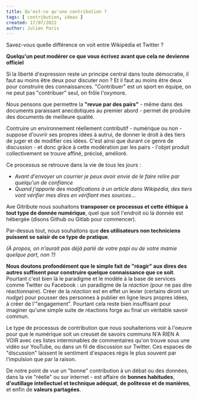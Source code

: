 ```yaml
---
title: Qu'est-ce qu'une contribution ?
tags: [ contribution, ideas ]
created: 17/07/2022
author: Julien Paris
---
```


Savez-vous quelle différence on voit entre Wikipédia et Twitter ? 

**Quelqu'un peut modérer ce que vous écrivez avant que cela ne devienne officiel**

Si la liberté d'expression reste un principe central dans toute démocratie, il faut au moins être deux pour discuter non ? Et il faut au moins être deux pour construire des connaissances. "Contribuer" est un sport en équipe, on ne peut pas "contribuer" seul, on frôle l'oxymore.

Nous pensons que permettre la **"revue par des pairs"** - même dans des documents paraissant anecdotiques au premier abord - permet de produire des documents de meilleure qualité.

Contruire un environnement réellement contributif - numérique ou non - suppose d'ouvrir ses propres idées à autrui, de donner le droit à des tiers de juger et de modifier ces idées. C'est ainsi que durant ce genre de discussion - et donc grâce à cette modération par les pairs - l'objet produit collectivement se trouve affiné, précisé, amélioré.

Ce processus se retrouve dans la vie de tous les jours : 

- _Avant d'envoyer un courrier je peux avoir envie de le faire relire par quelqu'un de confiance_
- _Quand j'apporte des modifications à un article dans Wikipédia, des tiers vont vérifier mes dires en vérifiant mes sources_...

Ave Gitribute nous souhaitons **transposer ce processus et cette éthique à tout type de donnée numérique**, quel que soit l'endroit où la donnée est hébergée (disons Github ou Gitlab pour commencer).

Par-dessus tout, nous souhaitons que **des utilisateurs non techniciens puissent se saisir de ce type de pratique**.

_(À propos, on n'aurait pas déjà parlé de votre papi ou de votre mamie quelque part, non ?)_

**Nous doutons profondément que le simple fait de "réagir" aux dires des autres suffisent pour construire quelque connaissance que ce soit**. Pourtant c'est bien là le paradigme et le modèle à la base de services comme Twitter ou Facebook : un paradigme de la _réaction_ (pour ne pas dire réactionnaire). Créer de la _réaction_ est en effet un levier (certains diront un _nudge_) pour pousser des personnes à publier en ligne leurs propres idées, à créer de l'"engagement". Pourtant cela reste bien insuffisant pour imaginer qu'une simple suite de réactions forge au final un véritable savoir commun.

Le type de processus de contribution que nous souhaiterions voir à l'oeuvre pour que le numérique soit un creuset de savoirs communs N'A RIEN A VOIR avec ces listes interminables de commentaires qu'on trouve sous une vidéo sur YouTube, ou dans un fil de discussion sur Twitter. Ces espaces de "discussion" laissent le sentiment d'espaces régis le plus souvent par l'impulsion que par la raison.

De notre point de vue un "bonne" contribution à un débat ou des données, dans la vie "réelle" ou sur internet - est affaire de **bonnes habitudes**, **d'outillage intellectuel et technique adéquat**, **de politesse et de manières**, et enfin de **valeurs partagées**.
